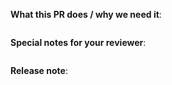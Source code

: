 <!-- Format of PR Title: <category>: <description>
Possible values:
- category:       breaking|feat|doc|build|chore|ci|docs|fix|perf|refactor|revert|style|test
- description:   <short description of the PR>
Following the conventional commits: https://www.conventionalcommits.org
-->

**What this PR does / why we need it**:
``` Detailed description of PR; If no description, remove the block.
```

**Special notes for your reviewer**:
``` If no notes, remove the block.
```

**Release note**:
``` Release notes; If no release note is required, just write "NONE" within the block.
```
